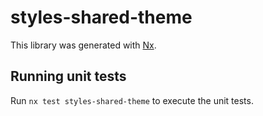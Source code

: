# styles-shared-theme

This library was generated with [Nx](https://nx.dev).

## Running unit tests

Run `nx test styles-shared-theme` to execute the unit tests.
